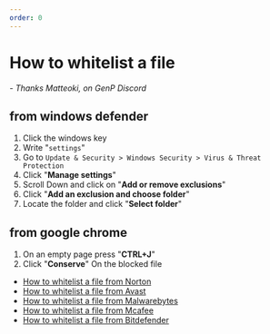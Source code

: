 ```yaml
---
order: 0
---
```

# How to whitelist a file 
*- Thanks Matteoki, on GenP Discord*

## from windows defender

1. Click the windows key
2. Write "`settings`"
3. Go to `Update & Security > Windows Security > Virus & Threat Protection`
4. Click "**Manage settings**"
5. Scroll Down and click on "**Add or remove exclusions**"
6. Click "**Add an exclusion and choose folder**"
7. Locate the folder and click "**Select folder**"

## from google chrome

1. On an empty page press "**CTRL+J**"
2. Click "**Conserve**" On the blocked file
  * [How to whitelist a file from Norton](https://youtu.be/os8gTlAZQxA) 
  * [How to whitelist a file from Avast](https://youtu.be/eoRSxbMPWRc)
  * [How to whitelist a file from Malwarebytes](https://youtu.be/AJ4-IGnI8-A)
  * [How to whitelist a file from Mcafee](https://youtu.be/Q7HH6g8nnsg)
  * [How to whitelist a file from Bitdefender](https://youtu.be/byqL2jQA6D4)

